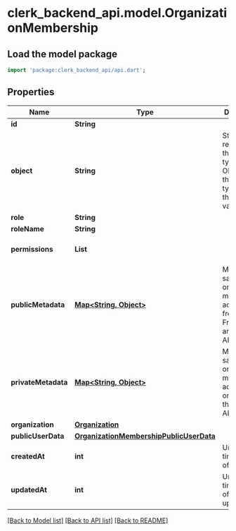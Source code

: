 # clerk_backend_api.model.OrganizationMembership

## Load the model package
```dart
import 'package:clerk_backend_api/api.dart';
```

## Properties
Name | Type | Description | Notes
------------ | ------------- | ------------- | -------------
**id** | **String** |  | 
**object** | **String** | String representing the object's type. Objects of the same type share the same value.  | 
**role** | **String** |  | 
**roleName** | **String** |  | [optional] 
**permissions** | **List<String>** |  | [default to const []]
**publicMetadata** | [**Map<String, Object>**](Object.md) | Metadata saved on the organization membership, accessible from both Frontend and Backend APIs | [default to const {}]
**privateMetadata** | [**Map<String, Object>**](Object.md) | Metadata saved on the organization membership, accessible only from the Backend API | [optional] [default to const {}]
**organization** | [**Organization**](Organization.md) |  | 
**publicUserData** | [**OrganizationMembershipPublicUserData**](OrganizationMembershipPublicUserData.md) |  | [optional] 
**createdAt** | **int** | Unix timestamp of creation. | 
**updatedAt** | **int** | Unix timestamp of last update. | 

[[Back to Model list]](../README.md#documentation-for-models) [[Back to API list]](../README.md#documentation-for-api-endpoints) [[Back to README]](../README.md)


